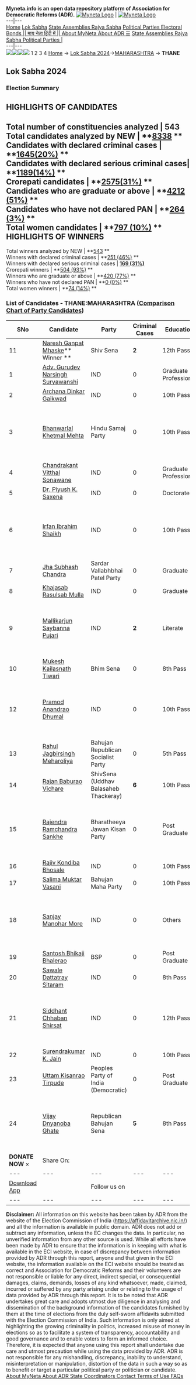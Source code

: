 **Myneta.info is an open data repository platform of Association for Democratic Reforms (ADR).**
[![Myneta Logo](https://www.myneta.info/lib/img/myneta-logo.png)](https://www.myneta.info/) | [![Myneta Logo](https://www.myneta.info/lib/img/adr-logo.png)](https://adrindia.org)  
---|---  
[Home](https://www.myneta.info/) [Lok Sabha](https://www.myneta.info/#ls "Lok Sabha") [ State Assemblies ](https://www.myneta.info/#sa "State Assemblies") [Rajya Sabha](https://www.myneta.info/#rs "Rajya Sabha") [Political Parties ](https://www.myneta.info/party "Political Parties") [ Electoral Bonds ](https://www.myneta.info/electoral_bonds "Electoral Bonds") [ || माय नेता हिंदी में || ](https://translate.google.co.in/translate?prev=hp&hl=en&js=y&u=www.myneta.info&sl=en&tl=hi&history_state0=) [ About MyNeta ](https://adrindia.org/content/about-myneta) [ About ADR ](https://adrindia.org/about-adr/who-we-are) [☰](javascript:void\(0\))
[ State Assemblies ](https://www.myneta.info/#sa "State Assemblies") [ Rajya Sabha ](https://www.myneta.info/#rs "Rajya Sabha") [ Political Parties ](https://www.myneta.info/party "Political Parties")
|   
---|---  
![](https://www.myneta.info/lib/img/banner/banner-1.png)![](https://www.myneta.info/lib/img/banner/banner-2.png)![](https://www.myneta.info/lib/img/banner/banner-3.png)![](https://www.myneta.info/lib/img/banner/banner-4.png)
1  2  3  4 
[Home](https://www.myneta.info/) → [Lok Sabha 2024](https://www.myneta.info/LokSabha2024/)→[MAHARASHTRA](https://www.myneta.info/LokSabha2024/index.php?action=show_constituencies&state_id=21) → **THANE**
### 
## Lok Sabha 2024
###  Election Summary 
HIGHLIGHTS OF CANDIDATES  
---  
Total number of constituencies analyzed |  543   
Total candidates analyzed by NEW | **[8338](https://www.myneta.info/LokSabha2024/index.php?action=summary&subAction=candidates_analyzed&sort=candidate#summary) **  
Candidates with declared criminal cases | **[1645(20%)](https://www.myneta.info/LokSabha2024/index.php?action=summary&subAction=crime&sort=candidate#summary) **  
Candidates with declared serious criminal cases| **[1189(14%)](https://www.myneta.info/LokSabha2024/index.php?action=summary&subAction=serious_crime&sort=candidate#summary) **  
Crorepati candidates | **[2575(31%)](https://www.myneta.info/LokSabha2024/index.php?action=summary&subAction=crorepati&sort=candidate#summary) **  
Candidates who are graduate or above | **[4212 (51%)](https://www.myneta.info/LokSabha2024/index.php?action=summary&subAction=education&sort=candidate#summary) **  
Candidates who have not declared PAN | **[264 (3%)](https://www.myneta.info/LokSabha2024/index.php?action=summary&subAction=without_pan&sort=candidate#summary) **  
Total women candidates | **[797 (10%)](https://www.myneta.info/LokSabha2024/index.php?action=summary&subAction=women_candidate&sort=candidate#summary) **  
HIGHLIGHTS OF WINNERS  
---  
Total winners analyzed by NEW | **[543](https://www.myneta.info/LokSabha2024/index.php?action=summary&subAction=winner_analyzed&sort=candidate#summary) **  
Winners with declared criminal cases | **[251 (46%)](https://www.myneta.info/LokSabha2024/index.php?action=summary&subAction=winner_crime&sort=candidate#summary) **  
Winners with declared serious criminal cases | **[169 (31%)](https://www.myneta.info/LokSabha2024/index.php?action=summary&subAction=winner_serious_crime&sort=candidate#summary)**  
Crorepati winners | **[504 (93%)](https://www.myneta.info/LokSabha2024/index.php?action=summary&subAction=winner_crorepati&sort=candidate#summary) **  
Winners who are graduate or above | **[420 (77%)](https://www.myneta.info/LokSabha2024/index.php?action=summary&subAction=winner_education&sort=candidate#summary) **  
Winners who have not declared PAN | **[0 (0%)](https://www.myneta.info/LokSabha2024/index.php?action=summary&subAction=winner_without_pan&sort=candidate#summary) **  
Total women winners | **[74 (14%)](https://www.myneta.info/LokSabha2024/index.php?action=summary&subAction=winner_women&sort=candidate#summary) **  
### List of Candidates - THANE:MAHARASHTRA ([Comparison Chart of Party Candidates](https://www.myneta.info/LokSabha2024/comparisonchart.php?constituency_id=302))
SNo | Candidate| Party| Criminal Cases| Education| Age| Total Assets| Liabilities  
---|---|---|---|---|---|---|---  
11  | [Naresh Ganpat Mhaske](https://www.myneta.info/LokSabha2024/candidate.php?candidate_id=7462)** Winner ** | Shiv Sena | **2** | 12th Pass| 54 | Rs 26,26,02,215 ~ 26 Crore+ | Rs 4,60,63,890 ~ 4 Crore+  
1  | [Adv. Gurudev Narsingh Suryawanshi](https://www.myneta.info/LokSabha2024/candidate.php?candidate_id=7466) | IND | 0 | Graduate Professional| 37 | Rs 2,20,000 ~ 2 Lacs+ | Rs 0 ~   
2  | [Archana Dinkar Gaikwad](https://www.myneta.info/LokSabha2024/candidate.php?candidate_id=7475) | IND | 0 | 10th Pass| 32 | Rs 2,32,000 ~ 2 Lacs+ | Rs 0 ~   
3  | [Bhanwarlal Khetmal Mehta](https://www.myneta.info/LokSabha2024/candidate.php?candidate_id=7467) | Hindu Samaj Party | 0 | 10th Pass| 66 | ![](https://myneta.info/image_v2.php?myneta_folder=LokSabha2024&candidate_id=7467&col=ta) | ![](https://myneta.info/image_v2.php?myneta_folder=LokSabha2024&candidate_id=7467&col=lia)  
4  | [Chandrakant Vitthal Sonawane](https://www.myneta.info/LokSabha2024/candidate.php?candidate_id=7220) | IND | 0 | Graduate Professional| 39 | Rs 53,611 ~ 53 Thou+ | Rs 93,880 ~ 93 Thou+  
5  | [Dr. Piyush K. Saxena](https://www.myneta.info/LokSabha2024/candidate.php?candidate_id=7477) | IND | 0 | Doctorate| 64 | Rs 12,28,66,000 ~ 12 Crore+ | Rs 0 ~   
6  | [Irfan Ibrahim Shaikh](https://www.myneta.info/LokSabha2024/candidate.php?candidate_id=7456) | IND | 0 | 10th Pass| 45 | ![](https://myneta.info/image_v2.php?myneta_folder=LokSabha2024&candidate_id=7456&col=ta) | ![](https://myneta.info/image_v2.php?myneta_folder=LokSabha2024&candidate_id=7456&col=lia)  
7  | [Jha Subhash Chandra](https://www.myneta.info/LokSabha2024/candidate.php?candidate_id=7476) | Sardar Vallabhbhai Patel Party | 0 | Graduate| 54 | Rs 1,51,20,000 ~ 1 Crore+ | Rs 11,00,000 ~ 11 Lacs+  
8  | [Khajasab Rasulsab Mulla](https://www.myneta.info/LokSabha2024/candidate.php?candidate_id=7469) | IND | 0 | Graduate| 47 | Rs 25,000 ~ 25 Thou+ | Rs 0 ~   
9  | [Mallikarjun Saybanna Pujari](https://www.myneta.info/LokSabha2024/candidate.php?candidate_id=7219) | IND | **2** | Literate| 53 | ![](https://myneta.info/image_v2.php?myneta_folder=LokSabha2024&candidate_id=7219&col=ta) | ![](https://myneta.info/image_v2.php?myneta_folder=LokSabha2024&candidate_id=7219&col=lia)  
10  | [Mukesh Kailasnath Tiwari](https://www.myneta.info/LokSabha2024/candidate.php?candidate_id=7459) | Bhim Sena | 0 | 8th Pass| 40 | Rs 40,000 ~ 40 Thou+ | Rs 0 ~   
12  | [Pramod Anandrao Dhumal](https://www.myneta.info/LokSabha2024/candidate.php?candidate_id=7464) | IND | 0 | 10th Pass| 49 | ![](https://myneta.info/image_v2.php?myneta_folder=LokSabha2024&candidate_id=7464&col=ta) | ![](https://myneta.info/image_v2.php?myneta_folder=LokSabha2024&candidate_id=7464&col=lia)  
13  | [Rahul Jagbirsingh Meharoliya](https://www.myneta.info/LokSabha2024/candidate.php?candidate_id=7474) | Bahujan Republican Socialist Party | 0 | 5th Pass| 39 | Rs 1,70,000 ~ 1 Lacs+ | Rs 0 ~   
14  | [Rajan Baburao Vichare](https://www.myneta.info/LokSabha2024/candidate.php?candidate_id=7092) | ShivSena (Uddhav Balasaheb Thackeray) | **6** | 10th Pass| 62 | Rs 29,72,79,258 ~ 29 Crore+ | Rs 4,18,99,116 ~ 4 Crore+  
15  | [Rajendra Ramchandra Sankhe](https://www.myneta.info/LokSabha2024/candidate.php?candidate_id=7472) | Bharatheeya Jawan Kisan Party | 0 | Post Graduate| 59 | ![](https://myneta.info/image_v2.php?myneta_folder=LokSabha2024&candidate_id=7472&col=ta) | ![](https://myneta.info/image_v2.php?myneta_folder=LokSabha2024&candidate_id=7472&col=lia)  
16  | [Rajiv Kondiba Bhosale](https://www.myneta.info/LokSabha2024/candidate.php?candidate_id=7471) | IND | 0 | 10th Pass| 38 | Rs 57,02,444 ~ 57 Lacs+ | Rs 5,84,000 ~ 5 Lacs+  
17  | [Salima Muktar Vasani](https://www.myneta.info/LokSabha2024/candidate.php?candidate_id=7457) | Bahujan Maha Party | 0 | 10th Pass| 48 | Rs 61,41,000 ~ 61 Lacs+ | Rs 0 ~   
18  | [Sanjay Manohar More](https://www.myneta.info/LokSabha2024/candidate.php?candidate_id=7460) | IND | 0 | Others| 42 | ![](https://myneta.info/image_v2.php?myneta_folder=LokSabha2024&candidate_id=7460&col=ta) | ![](https://myneta.info/image_v2.php?myneta_folder=LokSabha2024&candidate_id=7460&col=lia)  
19  | [Santosh Bhikaji Bhalerao](https://www.myneta.info/LokSabha2024/candidate.php?candidate_id=7461) | BSP | 0 | Post Graduate| 46 | Rs 2,15,35,752 ~ 2 Crore+ | Rs 17,96,622 ~ 17 Lacs+  
20  | [Sawale Dattatray Sitaram](https://www.myneta.info/LokSabha2024/candidate.php?candidate_id=7458) | IND | 0 | 8th Pass| 41 | Rs 20,000 ~ 20 Thou+ | Rs 0 ~   
21  | [Siddhant Chhaban Shirsat](https://www.myneta.info/LokSabha2024/candidate.php?candidate_id=7463) | IND | 0 | 12th Pass| 31 | ![](https://myneta.info/image_v2.php?myneta_folder=LokSabha2024&candidate_id=7463&col=ta) | ![](https://myneta.info/image_v2.php?myneta_folder=LokSabha2024&candidate_id=7463&col=lia)  
22  | [Surendrakumar K. Jain](https://www.myneta.info/LokSabha2024/candidate.php?candidate_id=7473) | IND | 0 | 10th Pass| 56 | Rs 1,30,95,527 ~ 1 Crore+ | Rs 0 ~   
23  | [Uttam Kisanrao Tirpude](https://www.myneta.info/LokSabha2024/candidate.php?candidate_id=7468) | Peoples Party of India (Democratic) | 0 | Post Graduate| 69 | Rs 2,25,43,956 ~ 2 Crore+ | Rs 0 ~   
24  | [Vijay Dnyanoba Ghate](https://www.myneta.info/LokSabha2024/candidate.php?candidate_id=7470) | Republican Bahujan Sena | **5** | 8th Pass| 55 | ![](https://myneta.info/image_v2.php?myneta_folder=LokSabha2024&candidate_id=7470&col=ta) | ![](https://myneta.info/image_v2.php?myneta_folder=LokSabha2024&candidate_id=7470&col=lia)  
|  **DONATE NOW** × |  Share On:  | [](https://api.whatsapp.com/send?text=https%3A%2F%2Fmyneta.info%2Fpunjab2022%2Findex.php%3Faction%3Dshow_constituencies%26state_id%3D19) | [](https://www.facebook.com/sharer/sharer.php?u=https%3A%2F%2Fmyneta.info%2Fpunjab2022%2Findex.php%3Faction%3Dshow_constituencies%26state_id%3D19) | [](https://twitter.com/share?url=https%3A%2F%2Fmyneta.info%2Fpunjab2022%2Findex.php%3Faction%3Dshow_constituencies%26state_id%3D19)  
---|---|---|---|---  
| [ Download App ](https://play.google.com/store/apps/details?id=com.webrosoft.myneta1&pcampaignid=pcampaignidMKT-Other-global-all-co-prtnr-py-PartBadge-Mar2515-1) | [](https://play.google.com/store/apps/details?id=com.webrosoft.myneta1&pcampaignid=pcampaignidMKT-Other-global-all-co-prtnr-py-PartBadge-Mar2515-1) |  Follow us on  | [](https://www.facebook.com/adrindia.org/) | [](https://twitter.com/adrspeaks) | [](https://groups.google.com/g/national-election-watch?hl=en&pli=1) | [](https://www.instagram.com/adrspeaks/) | [](https://www.youtube.com/user/adrspeaks) | [](https://sharechat.com/profile/adrspeaks)  
---|---|---|---|---|---|---|---|---  
**Disclaimer:** All information on this website has been taken by ADR from the website of the Election Commission of India (https://affidavitarchive.nic.in/) and all the information is available in public domain. ADR does not add or subtract any information, unless the EC changes the data. In particular, no unverified information from any other source is used. While all efforts have been made by ADR to ensure that the information is in keeping with what is available in the ECI website, in case of discrepancy between information provided by ADR through this report, anyone and that given in the ECI website, the information available on the ECI website should be treated as correct and Association for Democratic Reforms and their volunteers are not responsible or liable for any direct, indirect special, or consequential damages, claims, demands, losses of any kind whatsoever, made, claimed, incurred or suffered by any party arising under or relating to the usage of data provided by ADR through this report. It is to be noted that ADR undertakes great care and adopts utmost due diligence in analysing and dissemination of the background information of the candidates furnished by them at the time of elections from the duly self-sworn affidavits submitted with the Election Commission of India. Such information is only aimed at highlighting the growing criminality in politics, increased misuse of money in elections so as to facilitate a system of transparency, accountability and good governance and to enable voters to form an informed choice. Therefore, it is expected that anyone using this report shall undertake due care and utmost precaution while using the data provided by ADR. ADR is not responsible for any mishandling, discrepancy, inability to understand, misinterpretation or manipulation, distortion of the data in such a way so as to benefit or target a particular political party or politician or candidate. 
[ About MyNeta ](https://adrindia.org/content/about-myneta) [ About ADR ](https://adrindia.org/about-adr/who-we-are) [ State Coordinators ](https://adrindia.org/about-adr/state-coordinators) [ Contact ](https://adrindia.org/contact-us) [ Terms of Use ](https://adrindia.org/content/adr-terms-use) [ FAQs ](https://adrindia.org/content/faqs)
